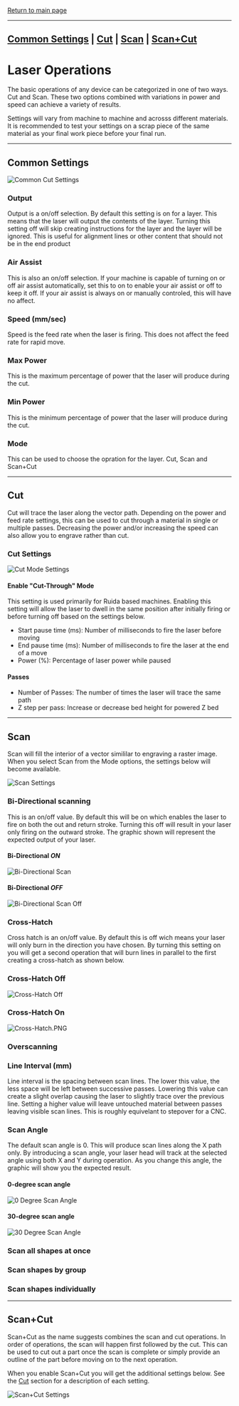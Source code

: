 [Return to main page](README.md)

----------------------------------
[Common Settings](#common) | [Cut](#cut) | [Scan](#scan) | [Scan+Cut](#scancut)
----------------------------------

# Laser Operations 

The basic operations of any device can be categorized in one of two ways. Cut and Scan. These two options combined with variations in power and speed can achieve a variety of results.

Settings will vary from machine to machine and acrosss different materials. It is recommended to test your settings on a scrap piece of the same material as your final work piece before your final run.

<a name="common"></a>

-----------------
## Common Settings
![Common Cut Settings](/img/CutSettingsCommon.PNG)

### Output
Output is a on/off selection. By default this setting is on for a layer. This means that the laser will output the contents of the layer. Turning this setting off will skip creating instructions for the layer and the layer will be ignored. This is useful for alignment lines or other content that should not be in the end product

### Air Assist
This is also an on/off selection. If your machine is capable of turning on or off air assist automatically, set this to on to enable your air assist or off to keep it off. If your air assist is always on or manually controled, this will have no affect.

### Speed (mm/sec)
Speed is the feed rate when the laser is firing. This does not affect the feed rate for rapid move.

### Max Power
This is the maximum percentage of power that the laser will produce during the cut. 

### Min Power
This is the minimum percentage of power that the laser will produce during the cut. 

### Mode
This can be used to choose the opration for the layer. Cut, Scan and Scan+Cut

<a name="Cut"></a>

------------------
## Cut
Cut will trace the laser along the vector path. Depending on the power and feed rate settings, this can be used to cut through a material in single or multiple passes. Decreasing the power and/or increasing the speed can also allow you to engrave rather than cut. 

### Cut Settings

![Cut Mode Settings](/img/CutSettingsAdditional.PNG)

#### Enable "Cut-Through" Mode
This setting is used primarily for Ruida based machines. Enabling this setting will allow the laser to dwell in the same position after initially firing or before turning off based on the settings below.

* Start pause time (ms): Number of milliseconds to fire the laser before moving
* End pause time (ms): Number of milliseconds to fire the laser at the end of a move
* Power (%): Percentage of laser power while paused


#### Passes
* Number of Passes: The number of times the laser will trace the same path
* Z step per pass: Increase or decrease bed height for powered Z bed

<a name="scan"></a>

-------------------
## Scan
Scan will fill the interior of a vector simililar to engraving a raster image. When you select Scan from the Mode options, the settings below will become available.

![Scan Settings](/url/ScanSettingsAdditional.PNG)

### Bi-Directional scanning
This is an on/off value. By default this will be on which enables the laser to fire on both the out and return stroke. Turning this off will result in your laser only firing on the outward stroke. The graphic shown will represent the expected output of your laser.

#### Bi-Directional *ON*
![Bi-Directional Scan](/img/Bi-Directional.PNG)

#### Bi-Directional *OFF*
![Bi-Directional Scan Off](/img/Bi-Directional-Off.PNG)

### Cross-Hatch
Cross hatch is an on/off value. By default this is off wich means your laser will only burn in the direction you have chosen. By turning this setting on you will get a second operation that will burn lines in parallel to the first creating a cross-hatch as shown below.

### Cross-Hatch Off
![Cross-Hatch Off](/img/CrossHatch-Off.PNG)

### Cross-Hatch On
![Cross-Hatch.PNG](/img/CrossHatch.PNG)

### Overscanning

### Line Interval (mm)
Line interval is the spacing between scan lines. The lower this value, the less space will be left between successive passes. Lowering this value can create a slight overlap causing the laser to slightly trace over the previous line. Setting a higher value will leave untouched material between passes leaving visible scan lines. This is roughly equivelant to stepover for a CNC.

### Scan Angle
The default scan angle is 0. This will produce scan lines along the X path only. By introducing a scan angle, your laser head will track at the selected angle using both X and Y during operation. As you change this angle, the graphic will show you the expected result.

#### 0-degree scan angle
![0 Degree Scan Angle](/img/CrossHatch-Off.PNG)

#### 30-degree scan angle
![30 Degree Scan Angle](/img/Bi-Directional.PNG)

### Scan all shapes at once

### Scan shapes by group

### Scan shapes individually

<a name="scancut"></a>

--------------------
## Scan+Cut
Scan+Cut as the name suggests combines the scan and cut operations. In order of operations, the scan will happen first followed by the cut. This can be used to cut out a part once the scan is complete or simply provide an outline of the part before moving on to the next operation.

When you enable Scan+Cut you will get the additional settings below. See the [Cut](#cut) section for a description of each setting.

![Scan+Cut Settings](/img/CutAfterScanSettings.PNG)


